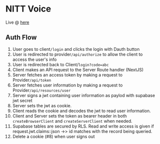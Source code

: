# NITT Voice
Live @ [here](https://nittvoice96.vercel.app)

## Auth Flow
1. User goes to client`/login` and clicks the login with Dauth button
2. User is redirected to provider`/api/authorize` to allow the client to access the user's info
3. User is redirected back to Client/`login?code=abc`
4. Client makes an API request to the Server Route handler (NextJS)
5. Server fetches an access token by making a request to Provider`/api/token`
6. Server fetches user information by making a request to Provider`/api/resources/user`
7. Server signs a jwt containing user information as paylod with supabase jwt secret
8. Server sets the jwt as cookie.
9. Client reads the cookie and decodes the jwt to read user information.
10. Client and Server sets the token as bearer header in both `createBrowserClient` and `createServerClient` when needed.
11. Supabase tables are secured by RLS. Read and write access is given if request.jwt.claims::json ->> id matches with the record being queried.
12. Delete a cookie (#8) when user signs out